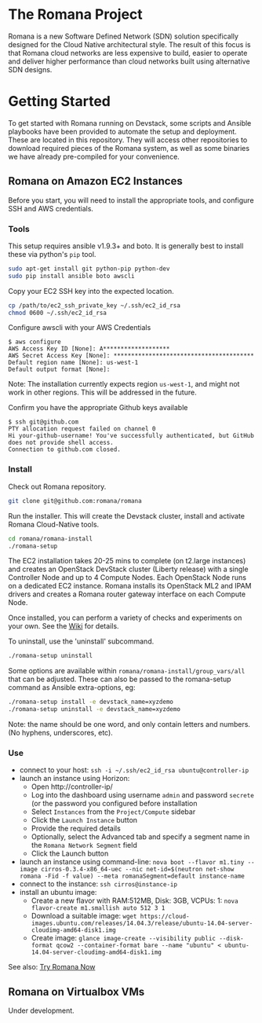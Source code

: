 # The Romana Project

Romana is a new Software Defined Network (SDN) solution specifically designed
for the Cloud Native architectural style. The result of this focus is that
Romana cloud networks are less expensive to build, easier to operate and
deliver higher performance than cloud networks built using alternative SDN
designs.

# Getting Started

To get started with Romana running on Devstack, some scripts and Ansible
playbooks have been provided to automate the setup and deployment. These are
located in this repository. They will access other repositories to download
required pieces of the Romana system, as well as some binaries we have already
pre-compiled for your convenience.

## Romana on Amazon EC2 Instances

Before you start, you will need to install the appropriate tools, and configure
SSH and AWS credentials.

### Tools

This setup requires ansible v1.9.3+ and boto. It is generally best to install these via python's ``pip`` tool.
```bash
sudo apt-get install git python-pip python-dev
sudo pip install ansible boto awscli
```

Copy your EC2 SSH key into the expected location.
```bash
cp /path/to/ec2_ssh_private_key ~/.ssh/ec2_id_rsa
chmod 0600 ~/.ssh/ec2_id_rsa
```

Configure awscli with your AWS Credentials
```bash-session
$ aws configure
AWS Access Key ID [None]: A*******************
AWS Secret Access Key [None]: ****************************************
Default region name [None]: us-west-1
Default output format [None]: 
```
Note: The installation currently expects region ``us-west-1``, and might not work in other regions.
This will be addressed in the future.

Confirm you have the appropriate Github keys available
```bash-session
$ ssh git@github.com
PTY allocation request failed on channel 0
Hi your-github-username! You've successfully authenticated, but GitHub does not provide shell access.
Connection to github.com closed.
```

### Install

Check out Romana repository.
```bash
git clone git@github.com:romana/romana
```

Run the installer. This will create the Devstack cluster, install and activate Romana Cloud-Native tools.
```bash
cd romana/romana-install
./romana-setup
```

The EC2 installation takes 20-25 mins to complete (on t2.large instances) and creates an OpenStack DevStack cluster (Liberty release) with a single Controller Node and up to 4 Compute Nodes. Each OpenStack Node runs on a dedicated EC2 instance. Romana installs its OpenStack ML2 and IPAM drivers and creates a Romana router gateway interface on each Compute Node.

Once installed, you can perform a variety of checks and experiments on your own. See the [Wiki](https://github.com/romana/romana/wiki) for details.

To uninstall, use the 'uninstall' subcommand.
```bash
./romana-setup uninstall
```

Some options are available within ``romana/romana-install/group_vars/all`` that can be adjusted.
These can also be passed to the romana-setup command as Ansible extra-options, eg:
```bash
./romana-setup install -e devstack_name=xyzdemo
./romana-setup uninstall -e devstack_name=xyzdemo
```

Note: the name should be one word, and only contain letters and numbers. (No hyphens, underscores, etc).

### Use

- connect to your host: `ssh -i ~/.ssh/ec2_id_rsa ubuntu@controller-ip`
- launch an instance using Horizon:
  * Open http://controller-ip/
  * Log into the dashboard using username `admin` and password `secrete` (or the password you configured before installation
  * Select `Instances` from the `Project/Compute` sidebar
  * Click the `Launch Instance` button
  * Provide the required details
  * Optionally, select the Advanced tab and specify a segment name in the `Romana Network Segment` field
  * Click the Launch button
- launch an instance using command-line: `nova boot --flavor m1.tiny --image cirros-0.3.4-x86_64-uec --nic net-id=$(neutron net-show romana -Fid -f value) --meta romanaSegment=default instance-name`
- connect to the instance: `ssh cirros@instance-ip`
- install an ubuntu image:
  * Create a new flavor with RAM:512MB, Disk: 3GB, VCPUs: 1: `nova flavor-create m1.smallish auto 512 3 1`
  * Download a suitable image: `wget https://cloud-images.ubuntu.com/releases/14.04.3/release/ubuntu-14.04-server-cloudimg-amd64-disk1.img`
  * Create image: `glance image-create --visibility public --disk-format qcow2 --container-format bare --name "ubuntu" < ubuntu-14.04-server-cloudimg-amd64-disk1.img`

See also: [Try Romana Now](http://romana.io/try_romana/#what-you-can-do)

## Romana on Virtualbox VMs

Under development.


